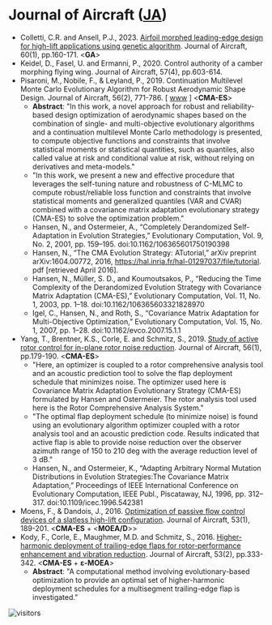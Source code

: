 # Journal of Aircraft ([JA](https://arc.aiaa.org/journal/ja))

* Colletti, C.R. and Ansell, P.J., 2023. [Airfoil morphed leading-edge design for high-lift applications using genetic algorithm](https://arc.aiaa.org/doi/abs/10.2514/1.C036755). Journal of Aircraft, 60(1), pp.160-171. <**GA**>
* Keidel, D., Fasel, U. and Ermanni, P., 2020. Control authority of a camber morphing flying wing. Journal of Aircraft, 57(4), pp.603-614.
* Pisaroni, M., Nobile, F., & Leyland, P., 2019. Continuation Multilevel Monte Carlo Evolutionary Algorithm for Robust Aerodynamic Shape Design. Journal of Aircraft, 56(2), 771-786. [ [www](https://infoscience.epfl.ch/lucky-search?index=legacy-id&value=254959) ] <**CMA-ES**>
  * **Abstract**: "In this work, a novel approach for robust and reliability-based design optimization of aerodynamic shapes based on the combination of single- and multi-objective evolutionary algorithms and a continuation multilevel Monte Carlo methodology is presented, to compute objective functions and constraints that involve statistical moments or statistical quantities, such as quantiles, also called value at risk and conditional value at risk, without relying on derivatives and meta-models."
  * "In this work, we present a new and effective procedure that leverages the self-tuning nature and robustness of C-MLMC to compute robust/reliable loss function and constraints that involve statistical moments and generalized quantiles (VAR and CVAR) combined with a covariance matrix adaptation evolutionary strategy (CMA-ES) to solve the optimization problem."
  * Hansen, N., and Ostermeier, A., “Completely Derandomized Self-Adaptation in Evolution Strategies,” Evolutionary Computation, Vol. 9, No. 2, 2001, pp. 159–195. doi:10.1162/106365601750190398
  * Hansen, N., “The CMA Evolution Strategy: ATutorial,” arXiv preprint arXiv:1604.00772, 2016, https://hal.inria.fr/hal-01297037/file/tutorial. pdf [retrieved April 2016].
  * Hansen, N., Müller, S. D., and Koumoutsakos, P., “Reducing the Time Complexity of the Derandomized Evolution Strategy with Covariance Matrix Adaptation (CMA-ES),” Evolutionary Computation, Vol. 11, No. 1, 2003, pp. 1–18. doi:10.1162/106365603321828970
  * Igel, C., Hansen, N., and Roth, S., “Covariance Matrix Adaptation for Multi-Objective Optimization,” Evolutionary Computation, Vol. 15, No. 1, 2007, pp. 1–28. doi:10.1162/evco.2007.15.1.1
* Yang, T., Brentner, K.S., Corle, E. and Schmitz, S., 2019. [Study of active rotor control for in-plane rotor noise reduction](https://arc.aiaa.org/doi/full/10.2514/1.C034873). Journal of Aircraft, 56(1), pp.179-190. <**CMA-ES**>
  * "Here, an optimizer is coupled to a rotor comprehensive analysis tool and an acoustic prediction tool to solve the flap deployment schedule that minimizes noise. The optimizer used here is Covariance Matrix Adaptation Evolutionary Strategy (CMA-ES) formulated by Hansen and Ostermeier. The rotor analysis tool used here is the Rotor Comprehensive Analysis System."
  * "The optimal flap deployment schedule (to minimize noise) is found using an evolutionary algorithm optimizer coupled with a rotor analysis tool and an acoustic prediction code. Results indicated that active flap is able to provide noise reduction over the observer azimuth range of 150 to 210 deg with the average reduction level of 3 dB."
  * Hansen, N., and Ostermeier, K., “Adapting Arbitrary Normal Mutation Distributions in Evolution Strategies:The Covariance Matrix Adaptation,” Proceedings of IEEE International Conference on Evolutionary Computation, IEEE Publ., Piscataway, NJ, 1996, pp. 312–317. doi:10.1109/icec.1996.542381
* Moens, F., & Dandois, J., 2016. [Optimization of passive flow control devices of a slatless high-lift configuration](https://arc.aiaa.org/doi/full/10.2514/1.C033294). Journal of Aircraft, 53(1), 189-201. <**CMA-ES** + <**MOEA/D**>>
* Kody, F., Corle, E., Maughmer, M.D. and Schmitz, S., 2016. [Higher-harmonic deployment of trailing-edge flaps for rotor-performance enhancement and vibration reduction](https://arc.aiaa.org/doi/full/10.2514/1.C033335). Journal of Aircraft, 53(2), pp.333-342. <**CMA-ES** + **ε-MOEA**>
  * **Abstract**: "A computational method involving evolutionary-based optimization to provide an optimal set of higher-harmonic deployment schedules for a multisegment trailing-edge flap is investigated."

![visitors](https://visitor-badge.laobi.icu/badge?page_id=Evolutionary-Intelligence.DistributedEvolutionaryComputation-JA)
